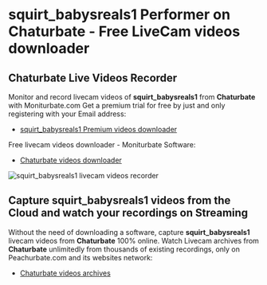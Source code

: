 # squirt_babysreals1 Performer on Chaturbate - Free LiveCam videos downloader

## Chaturbate Live Videos Recorder

Monitor and record livecam videos of **squirt_babysreals1** from **Chaturbate** with Moniturbate.com
Get a premium trial for free by just and only registering with your Email address:
* [squirt_babysreals1 Premium videos downloader](https://moniturbate.com/request-demo-licence-key.html)

Free livecam videos downloader - Moniturbate Software:
* [Chaturbate videos downloader](https://moniturbate.com/moniturbate-download-software.html)

![squirt_babysreals1 livecam videos recorder](https://peachurnet.com/templates/moniturbate-software.png)


## Capture squirt_babysreals1 videos from the Cloud and watch your recordings on Streaming

Without the need of downloading a software, capture **squirt_babysreals1** livecam videos from **Chaturbate** 100% online.
Watch Livecam archives from **Chaturbate** unlimitedly from thousands of existing recordings, only on Peachurbate.com and its websites network:
* [Chaturbate videos archives](https://peachurnet.com/)